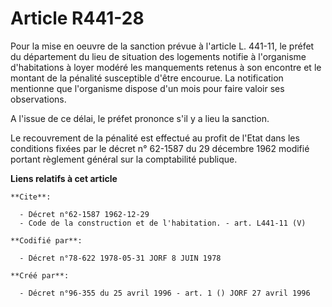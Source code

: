 # Article R441-28

Pour la mise en oeuvre de la sanction prévue à l'article L. 441-11, le préfet du département du lieu de situation des
logements notifie à l'organisme d'habitations à loyer modéré les manquements retenus à son encontre et le montant de la
pénalité susceptible d'être encourue. La notification mentionne que l'organisme dispose d'un mois pour faire valoir ses
observations.

A l'issue de ce délai, le préfet prononce s'il y a lieu la sanction.

Le recouvrement de la pénalité est effectué au profit de l'Etat dans les conditions fixées par le décret n° 62-1587 du 29
décembre 1962 modifié portant règlement général sur la comptabilité publique.

**Liens relatifs à cet article**

	**Cite**:

	  - Décret n°62-1587 1962-12-29
	  - Code de la construction et de l'habitation. - art. L441-11 (V)

	**Codifié par**:

	  - Décret n°78-622 1978-05-31 JORF 8 JUIN 1978

	**Créé par**:

	  - Décret n°96-355 du 25 avril 1996 - art. 1 () JORF 27 avril 1996
